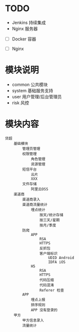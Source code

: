 
# TODO

* Jenkins 持续集成
* Nginx 服务器
* [ ] Docker 容器
* [ ] Nginx


# 模块说明

- common 公共模块
- system 基础服务支持
- user 用户管理/后台管理员
- risk 风控



# 模块内容
        
    贷超
        基础模块
            管理员管理
            权限管理
                角色管理
                资源管理
            短信平台
                云片
                XXX
            文件存储
                阿里云OSS
        渠道商
            渠道商录入
            渠道商流量统计
                埋点统计
                    按天/统计存储
                    按三天/星期
                    按月/季度
            防爬
                APP
                    RSA
                    HTTPS
                    反抓包
                    客户端标识
                        UDID Android
                        IDFA iOS
                H5
                    RSA
                    HTTPS
                    代码压缩
                    代码混淆
                    Referer 检查
            APP
                埋点上报
                排序规则
                APP 没有登录的
        甲方
            甲方信息录入
            流量统计